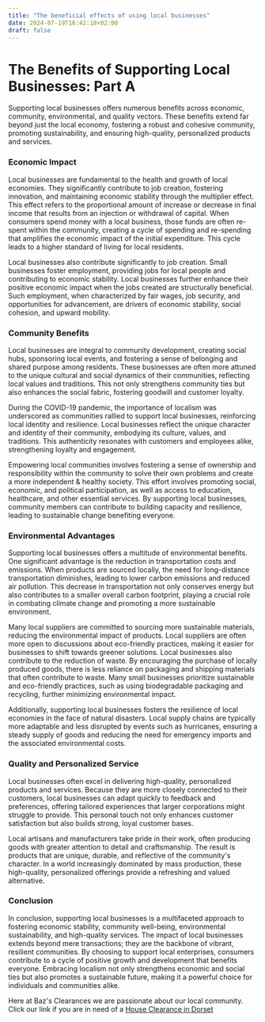 ```yaml
---
title: "The beneficial effects of using local businesses"
date: 2024-07-19T16:42:18+02:00
draft: false
---
```


# The Benefits of Supporting Local Businesses: Part A

Supporting local businesses offers numerous benefits across economic, community, environmental, and quality vectors. These benefits extend far beyond just the local economy, fostering a robust and cohesive community, promoting sustainability, and ensuring high-quality, personalized products and services.

### Economic Impact
Local businesses are fundamental to the health and growth of local economies. They significantly contribute to job creation, fostering innovation, and maintaining economic stability through the multiplier effect. This effect refers to the proportional amount of increase or decrease in final income that results from an injection or withdrawal of capital. When consumers spend money with a local business, those funds are often re-spent within the community, creating a cycle of spending and re-spending that amplifies the economic impact of the initial expenditure. This cycle leads to a higher standard of living for local residents.

Local businesses also contribute significantly to job creation. Small businesses foster employment, providing jobs for local people and contributing to economic stability. Local businesses further enhance their positive economic impact when the jobs created are structurally beneficial. Such employment, when characterized by fair wages, job security, and opportunities for advancement, are drivers of economic stability, social cohesion, and upward mobility. 

### Community Benefits
Local businesses are integral to community development, creating social hubs, sponsoring local events, and fostering a sense of belonging and shared purpose among residents. These businesses are often more attuned to the unique cultural and social dynamics of their communities, reflecting local values and traditions. This not only strengthens community ties but also enhances the social fabric, fostering goodwill and customer loyalty.

During the COVID-19 pandemic, the importance of localism was underscored as communities rallied to support local businesses, reinforcing local identity and resilience. Local businesses reflect the unique character and identity of their community, embodying its culture, values, and traditions. This authenticity resonates with customers and employees alike, strengthening loyalty and engagement.

Empowering local communities involves fostering a sense of ownership and responsibility within the community to solve their own problems and create a more independent & healthy society. This effort involves promoting social, economic, and political participation, as well as access to education, healthcare, and other essential services. By supporting local businesses, community members can contribute to building capacity and resilience, leading to sustainable change benefiting everyone.

### Environmental Advantages
Supporting local businesses offers a multitude of environmental benefits. One significant advantage is the reduction in transportation costs and emissions. When products are sourced locally, the need for long-distance transportation diminishes, leading to lower carbon emissions and reduced air pollution. This decrease in transportation not only conserves energy but also contributes to a smaller overall carbon footprint, playing a crucial role in combating climate change and promoting a more sustainable environment.

Many local suppliers are committed to sourcing more sustainable materials, reducing the environmental impact of products. Local suppliers are often more open to discussions about eco-friendly practices, making it easier for businesses to shift towards greener solutions. Local businesses also contribute to the reduction of waste. By encouraging the purchase of locally produced goods, there is less reliance on packaging and shipping materials that often contribute to waste. Many small businesses prioritize sustainable and eco-friendly practices, such as using biodegradable packaging and recycling, further minimizing environmental impact.

Additionally, supporting local businesses fosters the resilience of local economies in the face of natural disasters. Local supply chains are typically more adaptable and less disrupted by events such as hurricanes, ensuring a steady supply of goods and reducing the need for emergency imports and the associated environmental costs.

### Quality and Personalized Service
Local businesses often excel in delivering high-quality, personalized products and services. Because they are more closely connected to their customers, local businesses can adapt quickly to feedback and preferences, offering tailored experiences that larger corporations might struggle to provide. This personal touch not only enhances customer satisfaction but also builds strong, loyal customer bases.

Local artisans and manufacturers take pride in their work, often producing goods with greater attention to detail and craftsmanship. The result is products that are unique, durable, and reflective of the community's character. In a world increasingly dominated by mass production, these high-quality, personalized offerings provide a refreshing and valued alternative.

### Conclusion
In conclusion, supporting local businesses is a multifaceted approach to fostering economic stability, community well-being, environmental sustainability, and high-quality services. The impact of local businesses extends beyond mere transactions; they are the backbone of vibrant, resilient communities. By choosing to support local enterprises, consumers contribute to a cycle of positive growth and development that benefits everyone. Embracing localism not only strengthens economic and social ties but also promotes a sustainable future, making it a powerful choice for individuals and communities alike.


Here at Baz's Clearances we are passionate about our local community. Click our link if you are in need of a [House Clearance in Dorset](https://bazclearance.co.uk)